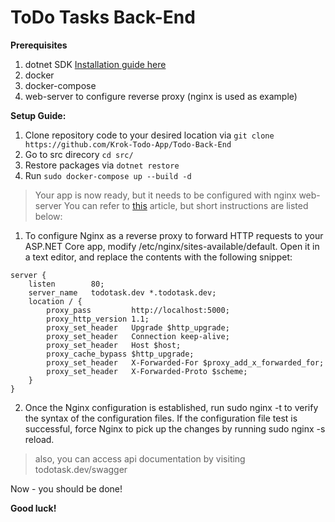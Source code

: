 # ToDo Tasks Back-End

**Prerequisites**
1. dotnet SDK
[Installation guide here](https://docs.microsoft.com/en-us/dotnet/core/install/linux)
2. docker
3. docker-compose
4. web-server to configure reverse proxy (nginx is used as example)

**Setup Guide:**
1. Clone repository code to your desired location via `git clone https://github.com/Krok-Todo-App/Todo-Back-End`
2. Go to src direcory `cd src/`
3. Restore packages via `dotnet restore`
4. Run `sudo docker-compose up --build -d`

> Your app is now ready, but it needs to be configured with nginx web-server
You can refer to [this](https://docs.microsoft.com/en-us/aspnet/core/host-and-deploy/linux-nginx?view=aspnetcore-5.0) article, but short instructions are listed below:

1. To configure Nginx as a reverse proxy to forward HTTP requests to your ASP.NET Core app, modify /etc/nginx/sites-available/default. Open it in a text editor, and replace the contents with the following snippet:

```
server {
    listen        80;
    server_name   todotask.dev *.todotask.dev;
    location / {
        proxy_pass         http://localhost:5000;
        proxy_http_version 1.1;
        proxy_set_header   Upgrade $http_upgrade;
        proxy_set_header   Connection keep-alive;
        proxy_set_header   Host $host;
        proxy_cache_bypass $http_upgrade;
        proxy_set_header   X-Forwarded-For $proxy_add_x_forwarded_for;
        proxy_set_header   X-Forwarded-Proto $scheme;
    }
}
```
2. Once the Nginx configuration is established, run sudo nginx -t to verify the syntax of the configuration files. If the configuration file test is successful, force Nginx to pick up the changes by running sudo nginx -s reload.

> also, you can access api documentation by visiting todotask.dev/swagger

Now - you should be done! <br>

**Good luck!**
